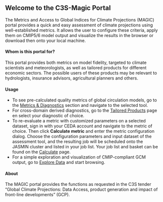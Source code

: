 ## Welcome to the C3S-Magic Portal

The Metrics and Access to Global Indices for Climate Projections (MAGIC) portal provides a quick and easy assessment of 
climate projections using well-established metrics. It allows the user to configure these criteria, apply them on CMIP5/6 
model output and visualize the results in the browser or download then onto your local machine.

#### Whom is this portal for?
This portal provides both metrics on model fidelity, targeted to climate scientists and meteorologists, as well as 
tailored products for different economic sectors. The possible users of these products may be relevant to hydrologists, 
insurance advisors, agricultural planners and others.

#### Usage
* To see pre-calculated quality metrics of global circulation models, go to the [Metrics \& Diagnostics](https://portal.c3s-magic.eu/#/diagnostics) section and 
navigate to the selected tool.
* For cross-domain derived diagnostics, go to the [Tailored Products](https://portal.c3s-magic.eu/#/tailoredproducts) page en select your diagnostic of choice.
* To re-evaluate a metric with customized parameters on a selected dataset, sign in with your CEDA account and navigate to the metric of 
choice. Then click **Calculate metric** and enter the metric configuration dialog. Choose the configuration parameters 
and input dataset of the assessment tool, and the resulting job will be scheduled onto the JASMIN cluster and listed in 
your job list. Your job list and basket can be found on the [Calculate](https://portal.c3s-magic.eu/#/calculate/) page.
* For a simple exploration and visualization of CMIP-compliant GCM output, go to [Explore Data](https://portal.c3s-magic.eu/#/esgfsearch) and start browsing.


#### About
The MAGIC portal provides the functions as requested in the C3S tender “Global Climate Projections: Data Access, product 
generation and impact of front-line developments” (GCP).
